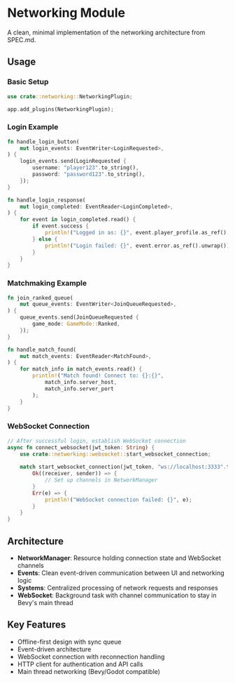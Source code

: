 # Networking Module

A clean, minimal implementation of the networking architecture from SPEC.md.

## Usage

### Basic Setup
```rust
use crate::networking::NetworkingPlugin;

app.add_plugins(NetworkingPlugin);
```

### Login Example
```rust
fn handle_login_button(
    mut login_events: EventWriter<LoginRequested>,
) {
    login_events.send(LoginRequested {
        username: "player123".to_string(),
        password: "password123".to_string(),
    });
}

fn handle_login_response(
    mut login_completed: EventReader<LoginCompleted>,
) {
    for event in login_completed.read() {
        if event.success {
            println!("Logged in as: {}", event.player_profile.as_ref().unwrap().username);
        } else {
            println!("Login failed: {}", event.error.as_ref().unwrap());
        }
    }
}
```

### Matchmaking Example
```rust
fn join_ranked_queue(
    mut queue_events: EventWriter<JoinQueueRequested>,
) {
    queue_events.send(JoinQueueRequested {
        game_mode: GameMode::Ranked,
    });
}

fn handle_match_found(
    mut match_events: EventReader<MatchFound>,
) {
    for match_info in match_events.read() {
        println!("Match found! Connect to: {}:{}", 
            match_info.server_host, 
            match_info.server_port
        );
    }
}
```

### WebSocket Connection
```rust
// After successful login, establish WebSocket connection
async fn connect_websocket(jwt_token: String) {
    use crate::networking::websocket::start_websocket_connection;
    
    match start_websocket_connection(jwt_token, "ws://localhost:3333".to_string()).await {
        Ok((receiver, sender)) => {
            // Set up channels in NetworkManager
        }
        Err(e) => {
            println!("WebSocket connection failed: {}", e);
        }
    }
}
```

## Architecture

- **NetworkManager**: Resource holding connection state and WebSocket channels
- **Events**: Clean event-driven communication between UI and networking logic  
- **Systems**: Centralized processing of network requests and responses
- **WebSocket**: Background task with channel communication to stay in Bevy's main thread

## Key Features

- Offline-first design with sync queue
- Event-driven architecture
- WebSocket connection with reconnection handling
- HTTP client for authentication and API calls
- Main thread networking (Bevy/Godot compatible)